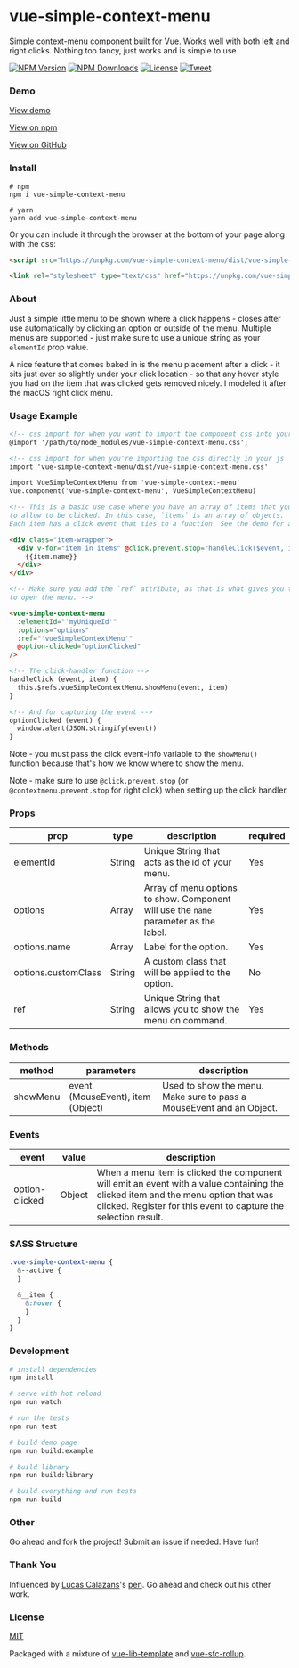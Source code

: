 # vue-simple-context-menu

Simple context-menu component built for Vue. Works well with both left and right clicks. Nothing too fancy, just works and is simple to use.

<p align="left">
  <a href="https://www.npmjs.com/package/vue-simple-context-menu"><img src="https://img.shields.io/npm/v/vue-simple-context-menu.svg" alt="NPM Version"></a>
  <a href="https://www.npmjs.com/package/vue-simple-context-menu"><img src="https://img.shields.io/npm/dm/vue-simple-context-menu.svg" alt="NPM Downloads"></a>
  <a href="http://opensource.org/licenses/MIT"><img src="https://img.shields.io/badge/license-MIT-blue.svg" alt="License"></a>
  <a href="https://twitter.com/intent/tweet?url=https%3A%2F%2Fgithub.com%2Fjohndatserakis%2Fvue-simple-context-menu&text=Check%20out%20vue-simple-context-menu%20on%20GitHub&via=johndatserakis">
  <img src="https://img.shields.io/twitter/url/https/github.com/johndatserakis/vue-simple-context-menu.svg?style=social" alt="Tweet"></a>
</p>

### Demo

[View demo](https://johndatserakis.github.io/vue-simple-context-menu/)

[View on npm](https://www.npmjs.com/package/vue-simple-context-menu)

[View on GitHub](https://github.com/johndatserakis/vue-simple-context-menu)

### Install

```
# npm
npm i vue-simple-context-menu

# yarn
yarn add vue-simple-context-menu
```

Or you can include it through the browser at the bottom of your page along with the css:

```html
<script src="https://unpkg.com/vue-simple-context-menu/dist/vue-simple-context-menu.min.js"></script>

<link rel="stylesheet" type="text/css" href="https://unpkg.com/vue-simple-context-menu/dist/vue-simple-context-menu.css">
```

### About

Just a simple little menu to be shown where a click happens - closes after use automatically by clicking an option or outside of the menu. Multiple menus are supported - just make sure to use a unique string as your `elementId` prop value.

A nice feature that comes baked in is the menu placement after a click - it sits just ever so slightly under your click location - so that any hover style you had on the item that was clicked gets removed nicely. I modeled it after the macOS right click menu.

### Usage Example

```html
<!-- css import for when you want to import the component css into your css file/files  -->
@import '/path/to/node_modules/vue-simple-context-menu.css';

<!-- css import for when you're importing the css directly in your js  -->
import 'vue-simple-context-menu/dist/vue-simple-context-menu.css'

import VueSimpleContextMenu from 'vue-simple-context-menu'
Vue.component('vue-simple-context-menu', VueSimpleContextMenu)
```

```html
<!-- This is a basic use case where you have an array of items that you want
to allow to be clicked. In this case, `items` is an array of objects.
Each item has a click event that ties to a function. See the demo for a full example (with multiple menus as well). -->

<div class="item-wrapper">
  <div v-for="item in items" @click.prevent.stop="handleClick($event, item)" class="item-wrapper__item">
    {{item.name}}
  </div>
</div>

<!-- Make sure you add the `ref` attribute, as that is what gives you the ability
to open the menu. -->

<vue-simple-context-menu
  :elementId="'myUniqueId'"
  :options="options"
  :ref="'vueSimpleContextMenu'"
  @option-clicked="optionClicked"
/>

<!-- The click-handler function -->
handleClick (event, item) {
  this.$refs.vueSimpleContextMenu.showMenu(event, item)
}

<!-- And for capturing the event -->
optionClicked (event) {
  window.alert(JSON.stringify(event))
}
```

Note - you must pass the click event-info variable to the `showMenu()` function because that's how we know where to show the menu.

Note - make sure to use `@click.prevent.stop` (or `@contextmenu.prevent.stop` for right click) when setting up the click handler.

### Props

| prop    | type  | description | required |
|---------|-------|--------------------------------|---|
| elementId | String | Unique String that acts as the id of your menu. | Yes |
| options | Array | Array of menu options to show. Component will use the `name` parameter as the label. | Yes |
| options.name | Array | Label for the option. | Yes |
| options.customClass | String | A custom class that will be applied to the option. | No |
| ref | String | Unique String that allows you to show the menu on command. | Yes |

### Methods

| method    | parameters  | description                    |
|---------|-------|--------------------------------|
| showMenu |event (MouseEvent), item (Object) | Used to show the menu. Make sure to pass a MouseEvent and an Object. |

### Events

| event    | value  | description                    |
|---------|-------|--------------------------------|
| option-clicked | Object | When a menu item is clicked the component will emit an event with a value containing the clicked item and the menu option that was clicked. Register for this event to capture the selection result. |

### SASS Structure

```sass
.vue-simple-context-menu {
  &--active {
  }

  &__item {
    &:hover {
    }
  }
}
```

### Development

``` bash
# install dependencies
npm install

# serve with hot reload
npm run watch

# run the tests
npm run test

# build demo page
npm run build:example

# build library
npm run build:library

# build everything and run tests
npm run build
```

### Other

Go ahead and fork the project! Submit an issue if needed. Have fun!

### Thank You

Influenced by [Lucas Calazans](https://codepen.io/lucascalazans)'s [pen](https://codepen.io/lucascalazans/pen/ALvVVw). Go ahead and check out his other work.

### License

[MIT](http://opensource.org/licenses/MIT)

Packaged with a mixture of [vue-lib-template](https://github.com/biigpongsatorn/vue-lib-template) and [vue-sfc-rollup](https://github.com/team-innovation/vue-sfc-rollup).
